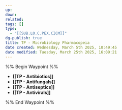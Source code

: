 ```yaml
---
up: 
down: 
related: 
tags: []
type:
  - "[[SUB.LO.C.PEX.CICM]]"
dg-publish: true
title: TP - Microbiology Pharmacopeia
date created: Wednesday, March 5th 2025, 10:49:45
date modified: Tuesday, March 25th 2025, 16:09:21
---
```


%% Begin Waypoint %%

- **[[TP - Antibiotics]]**
- **[[TP - Antifungals]]**
- **[[TP - Antiseptics]]**
- **[[TP - Antivirals]]**

%% End Waypoint %%

